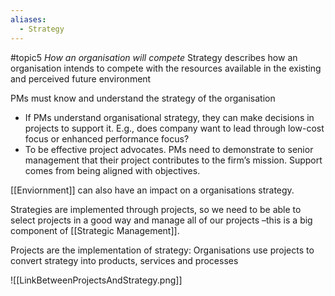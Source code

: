 ```yaml
---
aliases:
  - Strategy
---
```

#topic5
*How an organisation will compete*
Strategy describes how an organisation intends to compete with the resources available in the existing and perceived future environment

PMs must know and understand the strategy of the organisation
- If PMs understand organisational strategy, they can make decisions in projects to support it. E.g., does company want to lead through low-cost focus or enhanced performance focus? 
- To be effective project advocates. PMs need to demonstrate to senior management that their project contributes to the firm’s mission. Support comes from being aligned with objectives.

[[Enviornment]] can also have an impact on a organisations strategy.

Strategies are implemented through projects, so we need to be able to select projects in a good way and manage all of our projects –this is a big component of [[Strategic Management]].

Projects are the implementation of strategy: Organisations use projects to convert strategy into products, services and processes

![[LinkBetweenProjectsAndStrategy.png]]